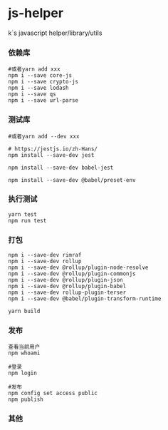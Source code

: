 # js-helper

k`s javascript helper/library/utils

### 依赖库

```shell
#或者yarn add xxx
npm i --save core-js
npm i --save crypto-js
npm i --save lodash
npm i --save qs
npm i --save url-parse
```

### 测试库

```shell
#或者yarn add --dev xxx

# https://jestjs.io/zh-Hans/
npm install --save-dev jest

npm install --save-dev babel-jest

npm install --save-dev @babel/preset-env
```

### 执行测试

```shell
yarn test
npm run test
```

### 打包

````shell
npm i --save-dev rimraf
npm i --save-dev rollup
npm i --save-dev @rollup/plugin-node-resolve
npm i --save-dev @rollup/plugin-commonjs
npm i --save-dev @rollup/plugin-json
npm i --save-dev @rollup/plugin-babel
npm i --save-dev rollup-plugin-terser
npm i --save-dev @babel/plugin-transform-runtime

yarn build
````

### 发布

```shell
查看当前用户
npm whoami

#登录
npm login

#发布
npm config set access public
npm publish
```

### 其他
